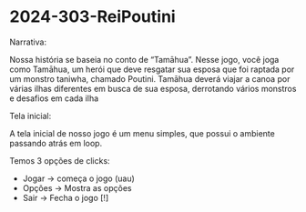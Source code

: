 # 2024-303-ReiPoutini
Narrativa:

Nossa história se baseia no conto de “Tamāhua”. Nesse jogo, você joga como Tamāhua, um herói que deve resgatar sua esposa que foi raptada por um monstro taniwha, chamado Poutini. Tamāhua deverá viajar a canoa por várias ilhas diferentes em busca de sua esposa, derrotando vários monstros e desafios em cada ilha

Tela inicial:

A tela inicial de nosso jogo é um menu simples, que possui o ambiente passando atrás em loop.

Temos 3 opções de clicks:

- Jogar -> começa o jogo (uau)
- Opções -> Mostra as opções
- Sair -> Fecha o jogo
[!]

